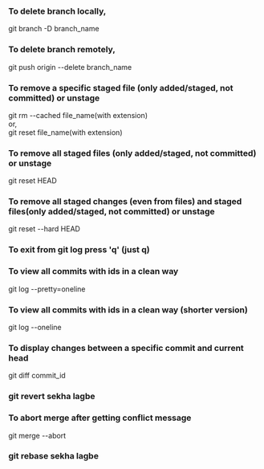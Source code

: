### To delete branch locally,
git branch -D branch_name

### To delete branch remotely,
git push origin --delete branch_name

### To remove a specific staged file (only added/staged, not committed) or unstage
git rm --cached file_name(with extension) <br>
or, <br>
git reset file_name(with extension)


### To remove all staged files (only added/staged, not committed) or unstage
git reset HEAD


### To remove all staged changes (even from files) and staged files(only added/staged, not committed) or unstage
git reset --hard HEAD


### To exit from git log press 'q' (just q)

### To view all commits with ids in a clean way 
git log --pretty=oneline


### To view all commits with ids in a clean way (shorter version)
git log --oneline


### To display changes between a specific commit and current head
git diff commit_id
 

### git revert sekha lagbe

### To abort merge after getting conflict message
git merge --abort

### git rebase sekha lagbe


